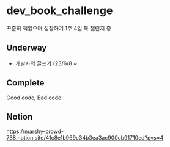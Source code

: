 # dev_book_challenge
꾸준히 책읽으며 성장하기
1주 4일 북 챌린지 중

## Underway
- 개발자의 글쓰기 (23/6/8 ~

## Complete
Good code, Bad code

## Notion
https://marshy-crowd-738.notion.site/41c8e1b969c34b3ea3ac900cb91710ed?pvs=4
